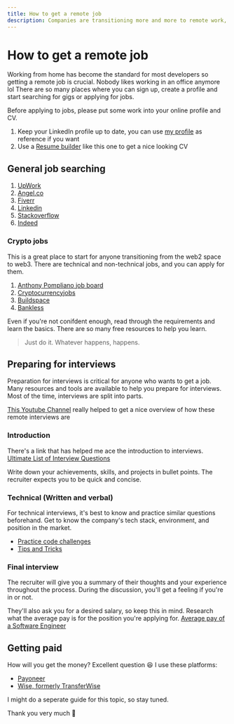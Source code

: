 ```yaml
---
title: How to get a remote job
description: Companies are transitioning more and more to remote work, which is the way to go.
---
```


# How to get a remote job

Working from home has become the standard for most developers so getting a remote job is crucial. Nobody likes working in an office anymore lol
There are so many places where you can sign up, create a profile and start searching for gigs or applying for jobs.

Before applying to jobs, please put some work into your online profile and CV. 

1. Keep your LinkedIn profile up to date, you can use [my profile](https://www.linkedin.com/in/mitchel-pawirodinomo/) as reference if you want
2. Use a [Resume builder](https://rxresu.me/) like this one to get a nice looking CV

## General job searching

1. [UpWork](https://upwork.com/)
1. [Angel.co](https://angel.co/l/2xoy8S)
1. [Fiverr](http://www.fiverr.com/s2/ff13bb51bd)
1. [Linkedin](https://www.linkedin.com/jobs/)
1. [Stackoverflow](https://stackoverflow.com/jobs/companies)
1. [Indeed](https://www.indeed.com/)

### Crypto jobs
This is a great place to start for anyone transitioning from the web2 space to web3. There are technical and non-technical jobs, and you can apply for them.

1. [Anthony Pompliano job board](https://pompcryptojobs.com/)
1. [Cryptocurrencyjobs](https://cryptocurrencyjobs.co/)
1. [Buildspace](https://buildspace.so/jobs)
1. [Bankless](https://bankless.pallet.com/jobs)

Even if you're not conifdent enough, read through the requirements and learn the basics. There are so many free resources to help you learn.

> Just do it. Whatever happens, happens.

## Preparing for interviews
Preparation for interviews is critical for anyone who wants to get a job. Many resources and tools are available to help you prepare for interviews. Most of the time, interviews are split into parts.

[This Youtube Channel](https://youtube.com/c/andylacivita) really helped to get a nice overview of how these remote interviews are 

### Introduction
There's a link that has helped me ace the introduction to interviews.
[Ultimate List of Interview Questions](https://www.gqrgm.com/ultimate-list-interview-questions-2018/)

Write down your achievements, skills, and projects in bullet points. The recruiter expects you to be quick and concise.

### Technical (Written and verbal)
For technical interviews, it's best to know and practice similar questions beforehand. Get to know the company's tech stack, environment, and position in the market.

- [Practice code challenges](https://www.interviewbit.com/practice/)
- [Tips and Tricks](https://www.freecodecamp.org/news/interviewing-prep-tips-and-tricks/)

### Final interview
The recruiter will give you a summary of their thoughts and your experience throughout the process. During the discussion, you'll get a feeling if you're in or not. 

They'll also ask you for a desired salary, so keep this in mind. Research what the average pay is for the position you're applying for. [Average pay of a Software Engineer](https://letmegooglethat.com/?q=average+pay+as+a+software+engineer)

## Getting paid
How will you get the money? Excellent question :laughing:
I use these platforms:

- [Payoneer](http://share.payoneer.com/nav/fQlm0pv7pQ7q4NRC_SLkwPXWJVe1murssnn1-imwpN5SO-vDQFCbzJYOJg5iq4YoBF-rXR3zsYKx2r5LnxgF9g2)
- [Wise, formerly TransferWise](https://wise.com/invite/u/mitchelp7)

I might do a seperate guide for this topic, so stay tuned.

Thank you very much :raised_hands:

